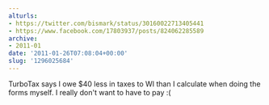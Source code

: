 ```yaml
---
alturls:
- https://twitter.com/bismark/status/30160022713405441
- https://www.facebook.com/17803937/posts/824062285589
archive:
- 2011-01
date: '2011-01-26T07:08:04+00:00'
slug: '1296025684'
---
```


TurboTax says I owe $40 less in taxes to WI than I calculate when doing the forms myself.  I really don't want to have to pay :(

